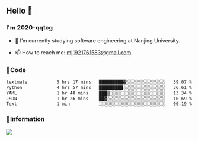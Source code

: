 ## Hello 👋


### I'm 2020-qqtcg

- 🔭 I’m currently studying software engineering at Nanjing University. 
<!-- - 🌱 I’m currently learning MLsys and -->
<!-- - 👯 I’m looking to collaborate on ... -->
<!-- - 🤔 I’m looking for help with ... -->
<!-- - 💬 Ask me about ... -->
- 📫 How to reach me: mj1921761583@gmail.com
<!-- - 😄 Pronouns: ... -->
<!-- - ⚡ Fun fact: ... -->

### 🌱Code
<!--START_SECTION:waka-->

```txt
textmate           5 hrs 17 mins   █████████▓░░░░░░░░░░░░░░░   39.07 %
Python             4 hrs 57 mins   █████████░░░░░░░░░░░░░░░░   36.61 %
YAML               1 hr 48 mins    ███▒░░░░░░░░░░░░░░░░░░░░░   13.34 %
JSON               1 hr 26 mins    ██▓░░░░░░░░░░░░░░░░░░░░░░   10.69 %
Text               1 min           ░░░░░░░░░░░░░░░░░░░░░░░░░   00.19 %
```

<!--END_SECTION:waka-->

### 💬Information
![](https://github-readme-stats.vercel.app/api?username=2020-qqtcg&theme=buefy&hide_border=false)


<!-- <div align="center"> <img src="https://github-readme-activity-graph.vercel.app/graph?username=2020-qqtcg&theme=minimal" /> </div> -->


